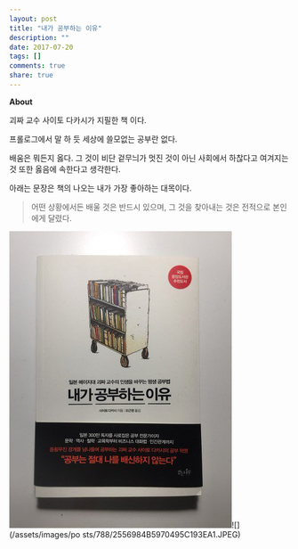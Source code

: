 ```yaml
---
layout: post
title: "내가 공부하는 이유"
description: ""
date: 2017-07-20
tags: []
comments: true
share: true
---
```


**About**

  

괴짜 교수 사이토 다카시가 지필한 책 이다.

프롤로그에서 말 하 듯 세상에 쓸모없는 공부란 없다.

배움은 뭐든지 옳다. 그 것이 비단 겉무늬가 멋진 것이 아닌 사회에서 하찮다고 여겨지는 것 또한 옳음에 속한다고 생각한다.

  

아래는 문장은 책의 나오는 내가 가장 좋아하는 대목이다.

  

> 어떤 상황에서든 배울 것은 반드시 있으며, 그 것을 찾아내는 것은 전적으로 본인에게 달렸다.

  

  

  

![](/assets/images/posts/788/2602E24B5970495B2D8169.JPEG)![](/assets/images/po
sts/788/2556984B5970495C193EA1.JPEG)

  

